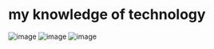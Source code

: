 # my knowledge of technology
![image](https://github.com/Tural-qurbanov/Tural/assets/155572876/a2f1e884-c498-4acd-a72d-9a9d677973fa)
![image](https://github.com/Tural-qurbanov/Tural/assets/155572876/ea8a49ee-c9bc-4375-a547-0474d4d696e1)
![image](https://github.com/user-attachments/assets/58eaec08-8560-4784-9152-d5dae48f29b0)


